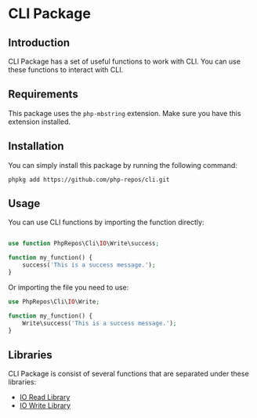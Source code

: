 # CLI Package

## Introduction

CLI Package has a set of useful functions to work with CLI.
You can use these functions to interact with CLI.

## Requirements

This package uses the `php-mbstring` extension. Make sure you have this extension installed.

## Installation

You can simply install this package by running the following command:

```shell
phpkg add https://github.com/php-repos/cli.git
```

## Usage

You can use CLI functions by importing the function directly:

```php

use function PhpRepos\Cli\IO\Write\success;

function my_function() {
    success('This is a success message.');
}

```

Or importing the file you need to use:

```php
use PhpRepos\Cli\IO\Write;

function my_function() {
    Write\success('This is a success message.');
}

```

## Libraries

CLI Package is consist of several functions that are separated under these libraries:

- [IO Read Library](https://phpkg.com/packages/cli/documentations/io-read)
- [IO Write Library](https://phpkg.com/packages/cli/documentations/io-write)

